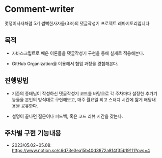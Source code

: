 # Comment-writer
멋쟁이사자처럼 5기 쌈빡한사자들(3조)의 댓글작성기 프로젝트 레파지토리입니다

## 목적
* 자바스크립트로 배운 이론들을 댓글작성기 구현을 통해 실제로 적용해본다.

* GitHub Organization을 이용해서 협업 과정을 경험해본다.

## 진행방법
- 기존의 종태님이 작성하신 댓글작성기 코드를 바탕으로 각 주차마다 설정한 추가기능들을 본인의 방식대로 구현해보고, 
   매주 월요일 회고 스터디 시간에 짧게 해당내용을 공유한다.

- 설명이 끝나면 질문이나 피드백, 혹은 코드 리뷰 시간을 갖는다.

## 주차별 구현 기능내용

- 2023/05.02~05.08: https://www.notion.so/c6d73e3ea15b40d3872a814f35b19111?pvs=4 





